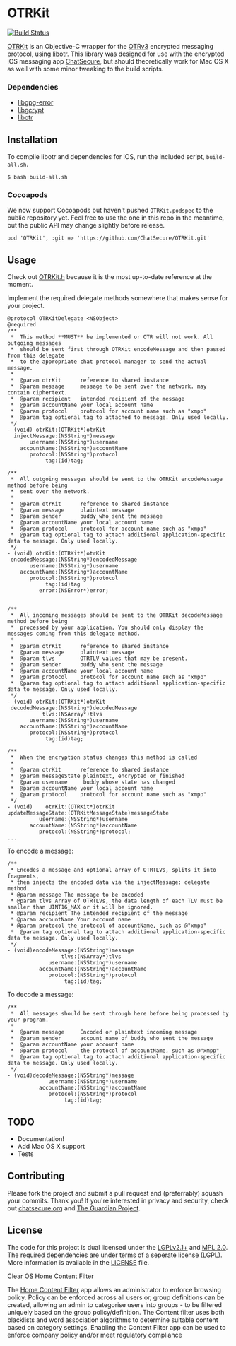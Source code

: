 # OTRKit
[![Build Status](https://travis-ci.org/ChatSecure/OTRKit.svg?branch=master)](https://travis-ci.org/ChatSecure/OTRKit)

[OTRKit](https://github.com/ChatSecure/OTRKit) is an Objective-C wrapper for the [OTRv3](http://en.wikipedia.org/wiki/Off-the-Record_Messaging) encrypted messaging protocol, using [libotr](https://otr.cypherpunks.ca). This library was designed for use with the encrypted iOS messaging app [ChatSecure](https://github.com/chrisballinger/ChatSecure-iOS), but should theoretically work for Mac OS X as well with some minor tweaking to the build scripts.

### Dependencies

* [libgpg-error](https://www.gnupg.org/(de)/related_software/libgpg-error/index.html)
* [libgcrypt](http://www.gnu.org/software/libgcrypt/)
* [libotr](https://otr.cypherpunks.ca)

## Installation

To compile libotr and dependencies for iOS, run the included script, `build-all.sh`.

    $ bash build-all.sh

### Cocoapods

We now support Cocoapods but haven't pushed `OTRKit.podspec` to the public repository yet. Feel free to use the one in this repo in the meantime, but the public API may change slightly before release.

    pod 'OTRKit', :git => 'https://github.com/ChatSecure/OTRKit.git'

## Usage

Check out [OTRKit.h](https://github.com/ChatSecure/OTRKit/blob/master/OTRKit/OTRKit.h) because it is the most up-to-date reference at the moment.

Implement the required delegate methods somewhere that makes sense for your project.

```obj-c
@protocol OTRKitDelegate <NSObject>
@required
/**
 *  This method **MUST** be implemented or OTR will not work. All outgoing messages
 *  should be sent first through OTRKit encodeMessage and then passed from this delegate
 *  to the appropriate chat protocol manager to send the actual message.
 *
 *  @param otrKit      reference to shared instance
 *  @param message     message to be sent over the network. may contain ciphertext.
 *  @param recipient   intended recipient of the message
 *  @param accountName your local account name
 *  @param protocol    protocol for account name such as "xmpp"
 *  @param tag optional tag to attached to message. Only used locally.
 */
- (void) otrKit:(OTRKit*)otrKit
  injectMessage:(NSString*)message
       username:(NSString*)username
    accountName:(NSString*)accountName
       protocol:(NSString*)protocol
            tag:(id)tag;

/**
 *  All outgoing messages should be sent to the OTRKit encodeMessage method before being
 *  sent over the network.
 *
 *  @param otrKit      reference to shared instance
 *  @param message     plaintext message
 *  @param sender      buddy who sent the message
 *  @param accountName your local account name
 *  @param protocol    protocol for account name such as "xmpp"
 *  @param tag optional tag to attach additional application-specific data to message. Only used locally.
 */
- (void) otrKit:(OTRKit*)otrKit
 encodedMessage:(NSString*)encodedMessage
       username:(NSString*)username
    accountName:(NSString*)accountName
       protocol:(NSString*)protocol
            tag:(id)tag
          error:(NSError*)error;


/**
 *  All incoming messages should be sent to the OTRKit decodeMessage method before being
 *  processed by your application. You should only display the messages coming from this delegate method.
 *
 *  @param otrKit      reference to shared instance
 *  @param message     plaintext message
 *  @param tlvs        OTRTLV values that may be present.
 *  @param sender      buddy who sent the message
 *  @param accountName your local account name
 *  @param protocol    protocol for account name such as "xmpp"
 *  @param tag optional tag to attach additional application-specific data to message. Only used locally.
 */
- (void) otrKit:(OTRKit*)otrKit
 decodedMessage:(NSString*)decodedMessage
           tlvs:(NSArray*)tlvs
       username:(NSString*)username
    accountName:(NSString*)accountName
       protocol:(NSString*)protocol
            tag:(id)tag;

/**
 *  When the encryption status changes this method is called
 *
 *  @param otrKit      reference to shared instance
 *  @param messageState plaintext, encrypted or finished
 *  @param username     buddy whose state has changed
 *  @param accountName your local account name
 *  @param protocol    protocol for account name such as "xmpp"
 */
- (void)    otrKit:(OTRKit*)otrKit
updateMessageState:(OTRKitMessageState)messageState
          username:(NSString*)username
       accountName:(NSString*)accountName
          protocol:(NSString*)protocol;
...
```

To encode a message:

```obj-c
/**
 * Encodes a message and optional array of OTRTLVs, splits it into fragments,
 * then injects the encoded data via the injectMessage: delegate method.
 * @param message The message to be encoded
 * @param tlvs Array of OTRTLVs, the data length of each TLV must be smaller than UINT16_MAX or it will be ignored.
 * @param recipient The intended recipient of the message
 * @param accountName Your account name
 * @param protocol the protocol of accountName, such as @"xmpp"
 *  @param tag optional tag to attach additional application-specific data to message. Only used locally.
 */
- (void)encodeMessage:(NSString*)message
                 tlvs:(NSArray*)tlvs
             username:(NSString*)username
          accountName:(NSString*)accountName
             protocol:(NSString*)protocol
                  tag:(id)tag;
```

To decode a message:

```obj-c
/**
 *  All messages should be sent through here before being processed by your program.
 *
 *  @param message     Encoded or plaintext incoming message
 *  @param sender      account name of buddy who sent the message
 *  @param accountName your account name
 *  @param protocol    the protocol of accountName, such as @"xmpp"
 *  @param tag optional tag to attach additional application-specific data to message. Only used locally.
 */
- (void)decodeMessage:(NSString*)message
             username:(NSString*)username
          accountName:(NSString*)accountName
             protocol:(NSString*)protocol
                  tag:(id)tag;
```

## TODO

* Documentation!
* Add Mac OS X support
* Tests

## Contributing

Please fork the project and submit a pull request and (preferrably) squash your commits. Thank you! If you're interested in privacy and security, check out [chatsecure.org](https://chatsecure.org) and [The Guardian Project](https://guardianproject.info).


## License

The code for this project is dual licensed under the [LGPLv2.1+](https://www.gnu.org/licenses/old-licenses/lgpl-2.1.txt) and [MPL 2.0](http://www.mozilla.org/MPL/2.0/). The required dependencies are under terms of a seperate license (LGPL). More information is available in the [LICENSE](https://github.com/ChatSecure/OTRKit/blob/master/LICENSE) file.

Clear OS Home Content Filter

The [Home Content Filter](https://www.clearos.com/products/clearos-editions/clearos-7-home/marketplace/gateway/Content_Filter_Engine) app allows an administrator to enforce browsing policy. Policy can be enforced across all users or, group definitions can be created, allowing an admin to categorise users into groups - to be filtered uniquely based on the group policy/definition. The Content filter uses both blacklists and word association algorithms to determine suitable content based on category settings. Enabling the Content Filter app can be used to enforce company policy and/or meet regulatory compliance
